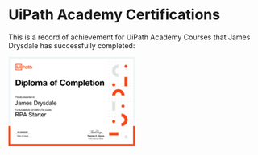 # UiPath Academy Certifications

This is a record of achievement for UiPath Academy Courses that James Drysdale has successfully completed:


<img src="https://raw.githubusercontent.com/JamesDrysdale/UiPathAcademyCertifications/main/images/UiPathRPAStarter.png" alt="Completed RPA Starter on Jan 29th 2021" width="50%"/>